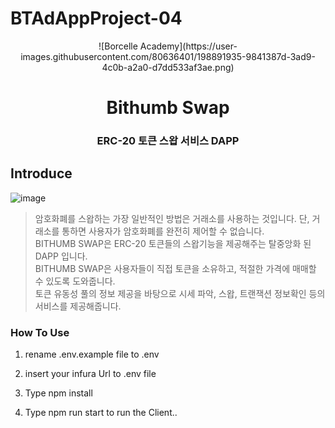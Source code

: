 # BTAdAppProject-04
<p align="middle" >
![Borcelle Academy](https://user-images.githubusercontent.com/80636401/198891935-9841387d-3ad9-4c0b-a2a0-d7dd533af3ae.png)
  </p>
<h1 align="middle">Bithumb Swap</h1>
<h3 align="middle">ERC-20 토큰 스왑 서비스 DAPP</h3>

## Introduce

![image](https://user-images.githubusercontent.com/80636401/198891815-751dc90f-5925-4621-987f-b307cf500d85.png)

> 암호화폐를 스왑하는 가장 일반적인 방법은 거래소를 사용하는 것입니다. 단, 거래소를 통하면 사용자가 암호화폐를 완전히 제어할 수 없습니다.  
> BITHUMB SWAP은 ERC-20 토큰들의 스왑기능을 제공해주는 탈중앙화 된 DAPP 입니다.  
> BITHUMB SWAP은 사용자들이 직접 토큰을 소유하고, 적절한 가격에 매매할 수 있도록 도와줍니다.  
> 토큰 유동성 풀의 정보 제공을 바탕으로 시세 파악, 스왑, 트랜잭션 정보확인 등의 서비스를 제공해줍니다.

### How To Use

1. rename .env.example file to .env

2. insert your infura Url to .env file

3. Type npm install

4. Type npm run start to run the Client..
